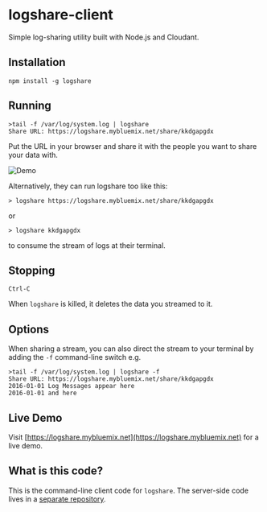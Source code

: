 # logshare-client

Simple log-sharing utility built with Node.js and Cloudant.

## Installation

    npm install -g logshare
  
## Running

    >tail -f /var/log/system.log | logshare
    Share URL: https://logshare.mybluemix.net/share/kkdgapgdx

Put the URL in your browser and share it with the people you want to share your data with.

![Demo](https://github.com/glynnbird/logshare/raw/master/public/img/demo.gif)

Alternatively, they can run logshare too like this:

    > logshare https://logshare.mybluemix.net/share/kkdgapgdx

or

    > logshare kkdgapgdx

to consume the stream of logs at their terminal.

## Stopping
  
    Ctrl-C

When `logshare` is killed, it deletes the data you streamed to it.

## Options

When sharing a stream, you can also direct the stream to your terminal by adding the `-f` command-line switch e.g.

    >tail -f /var/log/system.log | logshare -f
    Share URL: https://logshare.mybluemix.net/share/kkdgapgdx
    2016-01-01 Log Messages appear here
    2016-01-01 and here

## Live Demo

Visit [https://logshare.mybluemix.net](https://logshare.mybluemix.net) for a live demo.

## What is this code?

This is the command-line client code for `logshare`. The server-side code lives in a [separate repository](https://github.com/glynnbird/logshare-server). 